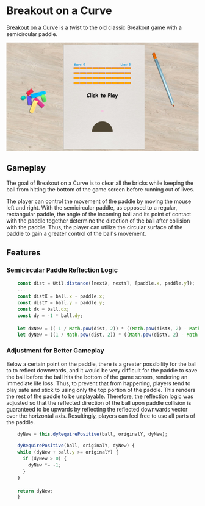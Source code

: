 # Breakout on a Curve

[Breakout on a Curve](https://curved-breakout.herokuapp.com) is a twist to the old classic Breakout game with a semicircular paddle.

![Game Screenshot](game-screenshot.png)

## Gameplay
The goal of Breakout on a Curve is to clear all the bricks while keeping the ball from hitting the bottom of the game screen before running out of lives.

The player can control the movement of the paddle by moving the mouse left and right.  With the semicircular paddle, as opposed to a regular, rectangular paddle, the angle of the incoming ball and its point of contact with the paddle together determine the direction of the ball after collision with the paddle.  Thus, the player can utilize the circular surface of the paddle to gain a greater control of the ball's movement.

## Features
### Semicircular Paddle Reflection Logic

```javascript
    const dist = Util.distance([nextX, nextY], [paddle.x, paddle.y]);
    ...
    const distX = ball.x - paddle.x;
    const distY = ball.y - paddle.y;
    const dx = ball.dx;
    const dy = -1 * ball.dy;

    let dxNew = ((-1 / Math.pow(dist, 2)) * ((Math.pow(distX, 2) - Math.pow(distY, 2)) * dx - (2 * distX * distY * dy)));
    let dyNew = ((1 / Math.pow(dist, 2)) * ((Math.pow(distY, 2) - Math.pow(distX, 2)) * dy - (2 * distX * distY * dx)));
```

### Adjustment for Better Gameplay
Below a certain point on the paddle, there is a greater possibility for the ball to to reflect downwards, and it would be very difficult for the paddle to save the ball before the ball hits the bottom of the game screen, rendering an immediate life loss.  Thus, to prevent that from happening, players tend to play safe and stick to using only the top portion of the paddle.  This renders the rest of the paddle to be unplayable.  Therefore, the reflection logic was adjusted so that the reflected direction of the ball upon paddle collision is guaranteed to be upwards by reflecting the reflected downwards vector over the horizontal axis.  Resultingly, players can feel free to use all parts of the paddle.

```javascript
    dyNew = this.dyRequirePositive(ball, originalY, dyNew);
```

```javascript
    dyRequirePositive(ball, originalY, dyNew) {
    while (dyNew + ball.y >= originalY) {
      if (dyNew > 0) {
        dyNew *= -1;
      }
    }

    return dyNew;
    }
```
